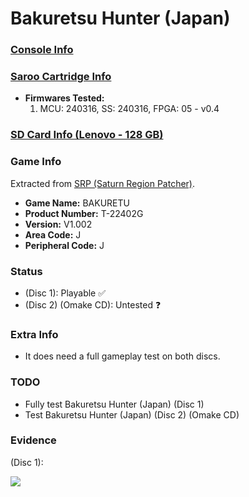 # Bakuretsu Hunter (Japan)

### [Console Info](../../../../../Info/Consoles/VA13/README.md)

### [Saroo Cartridge Info](../../../../../Info/Cartridges/RetroGameParadiseStore/1.32F/README.md)

- <b>Firmwares Tested:</b>
  1. MCU: 240316, SS: 240316, FPGA: 05 - v0.4

### [SD Card Info (Lenovo - 128 GB)](../../../../../Info/SdCards/Lenovo/128GB/fat32/README.md)

### Game Info

Extracted from [SRP (Saturn Region Patcher)](https://segaxtreme.net/resources/saturn-region-patcher.81/download).

- <b>Game Name:</b> BAKURETU
- <b>Product Number:</b> T-22402G
- <b>Version:</b> V1.002
- <b>Area Code:</b> J
- <b>Peripheral Code:</b> J

### Status

- (Disc 1): Playable :white_check_mark:
- (Disc 2) (Omake CD): Untested :question:

### Extra Info

- It does need a full gameplay test on both discs.

### TODO

- Fully test Bakuretsu Hunter (Japan) (Disc 1)
- Test Bakuretsu Hunter (Japan) (Disc 2) (Omake CD)

### Evidence

(Disc 1):

[![](https://img.youtube.com/vi/wQwzSlUxGJE/0.jpg)](https://www.youtube.com/watch?v=wQwzSlUxGJE)
